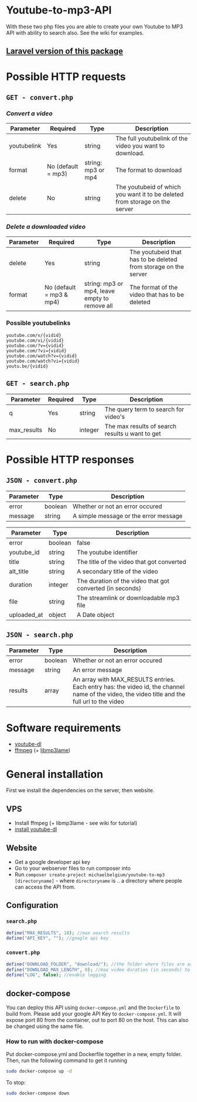 # Youtube-to-mp3-API

With these two php files you are able to create your own Youtube to MP3 API with ability to search also.
See the wiki for examples.

## [Laravel version of this package](https://github.com/MichaelBelgium/Laravel-Youtube-API)

# Possible HTTP requests

## `GET - convert.php`

### *Convert a video*

| Parameter		| Required	| Type | Description |
|-----------|----------|-------------|-------------|
| youtubelink	| Yes	| string |  The full youtubelink of the video you want to download.  |
| format | No (default = mp3) | string: mp3 or mp4 | The format to download |
| delete | No | string | The youtubeid of which you want it to be deleted from storage on the server |

### *Delete a downloaded video*

| Parameter		| Required	| Type | Description |
|-----------|----------|-------------|-------------|
| delete | Yes | string | The youtubeid that has to be deleted from storage on the server |
| format | No (default = mp3 & mp4) | string: mp3 or mp4, leave empty to remove all | The format of the video that has to be deleted |

### Possible youtubelinks
```
youtube.com/v/{vidid}
youtube.com/vi/{vidid}
youtube.com/?v={vidid}
youtube.com/?vi={vidid}
youtube.com/watch?v={vidid}
youtube.com/watch?vi={vidid}
youtu.be/{vidid}
```

## `GET - search.php`

| Parameter		| Required	| Type | Description |
|-----------|----------|-------------|-------------|
| q	| Yes	| string | The query term to search for video's |
| max_results | No | integer | The max results of search results u want to get |

# Possible HTTP responses

## `JSON - convert.php`

| Parameter		|Type | Description |
|-----------|-------------|-------------|
| error	| boolean	| Whether or not an error occured |
| message	| string	| A simple message or the error message |


| Parameter		|Type | Description |
|-----------|-------------|-------------|
| error	| boolean	| false |
| youtube_id | string | The youtube identifier |
| title	| string	| The title of the video that got converted |
| alt_title | string | A secondary title of the video |
| duration	| integer	| The duration of the video that got converted (in seconds) |
| file	| string	| The streamlink or downloadable mp3 file |
| uploaded_at | object | A Date object |

## `JSON - search.php`

| Parameter		|Type | Description |
|-----------|-------------|-------------|
| error	| boolean	| Whether or not an error occured |
| message	| string	| An error message |
| results	| array	| An array with MAX_RESULTS entries. Each entry has: the video id, the channel name of the video, the video title and the full url to the video |

# Software requirements

* [youtube-dl](https://rg3.github.io/youtube-dl/)
* [ffmpeg](https://www.ffmpeg.org/) (+ [libmp3lame](http://lame.sourceforge.net/))

# General installation

First we install the dependencies on the server, then website.

## VPS

* Install ffmpeg (+ libmp3lame - see wiki for tutorial)
* [install youtube-dl](http://ytdl-org.github.io/youtube-dl/download.html)

## Website

* Get a google developer api key
* Go to your webserver files to run composer into
* Run `composer create-project michaelbelgium/youtube-to-mp3 [directoryname]` - where `directoryname` is .. a directory where people can access the API from.

## Configuration

### `search.php`
```PHP
define("MAX_RESULTS", 10); //max search results
define("API_KEY", ""); //google api key
```

### `convert.php`

```PHP
define("DOWNLOAD_FOLDER", "download/"); //the folder where files are accessable to download
define("DOWNLOAD_MAX_LENGTH", 0); //max video duration (in seconds) to be able to download, set to 0 to disable
define("LOG", false); //enable logging
```

## docker-compose
You can deploy this API using `docker-compose.yml` and the `Dockerfile` to build from. Please add your google API Key to `docker-compose.yml`.
It will expose port 80 from the container, out to port 80 on the host. This can also be changed using the same file.

### How to run with docker-compose
Put docker-compose.yml and Dockerfile together in a new, empty folder.
Then, run the following command to get it running
```sh
sudo docker-compose up -d
```

To stop:
```sh
sudo docker-compose down
```
